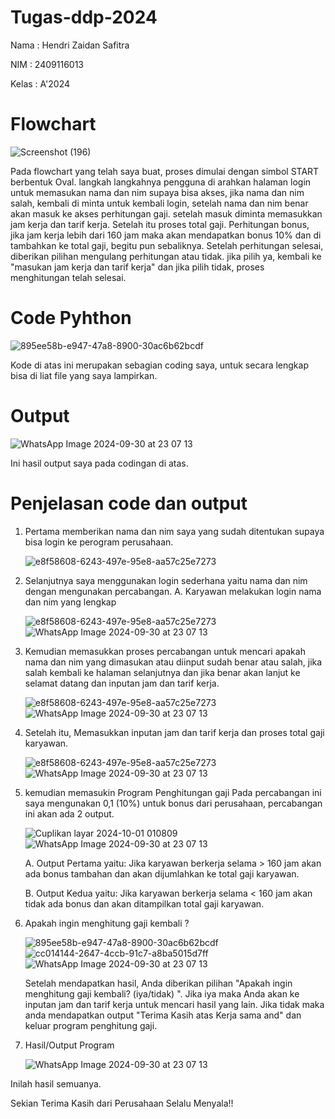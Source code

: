 # Tugas-ddp-2024
Nama :  Hendri Zaidan Safitra

NIM :  2409116013

Kelas : A'2024

# Flowchart

![Screenshot (196)](https://github.com/user-attachments/assets/dfc34c08-dfeb-4d8c-99d2-5675b519eb50)

Pada flowchart yang telah saya buat, proses dimulai dengan simbol START berbentuk Oval. langkah langkahnya pengguna di arahkan halaman login untuk memasukan nama dan nim supaya bisa akses, jika nama dan nim salah, kembali di minta untuk kembali login, setelah nama dan nim benar akan masuk ke akses perhitungan gaji. setelah masuk diminta memasukkan jam kerja dan tarif kerja. Setelah itu proses total gaji. Perhitungan bonus, jika jam kerja lebih dari 160 jam maka akan mendapatkan bonus 10% dan di tambahkan ke total gaji, begitu pun sebaliknya. Setelah perhitungan selesai, diberikan pilihan mengulang perhitungan atau tidak. jika pilih ya, kembali ke "masukan jam kerja dan tarif kerja" dan jika pilih tidak, proses menghitungan telah selesai.

# Code Pyhthon

   ![895ee58b-e947-47a8-8900-30ac6b62bcdf](https://github.com/user-attachments/assets/3f290b3e-c188-438a-9a0e-ab94da0a4ae3)

Kode di atas ini merupakan sebagian coding saya, untuk secara lengkap bisa di liat file yang saya lampirkan.

# Output

   ![WhatsApp Image 2024-09-30 at 23 07 13](https://github.com/user-attachments/assets/0886d0f8-1b5a-4c85-a10c-84265990f528)

Ini hasil output saya pada codingan di atas.

# Penjelasan code dan output
1. Pertama memberikan nama dan nim saya yang sudah ditentukan supaya bisa login ke perogram perusahaan.
   
   ![e8f58608-6243-497e-95e8-aa57c25e7273](https://github.com/user-attachments/assets/8a817b07-3568-45ae-b4dd-f5ff23847cf1)

2. Selanjutnya saya menggunakan login sederhana yaitu nama dan nim dengan mengunakan percabangan.
   A. Karyawan melakukan login nama dan nim yang lengkap
    
   ![e8f58608-6243-497e-95e8-aa57c25e7273](https://github.com/user-attachments/assets/12047412-08fb-407c-832c-04c307e2065e)
   ![WhatsApp Image 2024-09-30 at 23 07 13](https://github.com/user-attachments/assets/aa5d4ac4-0456-4037-aaa6-e150cca7e71b)

3. Kemudian memasukkan proses percabangan untuk mencari apakah nama dan nim yang dimasukan atau diinput sudah benar atau salah, jika salah kembali ke halaman selanjutnya dan jika benar akan lanjut ke selamat datang dan inputan jam dan tarif kerja. 

   ![e8f58608-6243-497e-95e8-aa57c25e7273](https://github.com/user-attachments/assets/3c2a5af5-0698-4712-9bac-eaa86ba2206e)
   ![WhatsApp Image 2024-09-30 at 23 07 13](https://github.com/user-attachments/assets/62585c0e-5493-4c3c-a2f0-87e0da17c4db)

4. Setelah itu, Memasukkan inputan jam dan tarif kerja dan proses total gaji karyawan.

   ![e8f58608-6243-497e-95e8-aa57c25e7273](https://github.com/user-attachments/assets/ef3e98bd-4607-4352-8051-6af73d4f13a7)
  ![WhatsApp Image 2024-09-30 at 23 07 13](https://github.com/user-attachments/assets/987f55ac-9efb-4929-b0b3-0b286a830d00)

5. kemudian memasukin Program Penghitungan gaji
    Pada percabangan ini saya mengunakan 0,1 (10%) untuk bonus dari perusahaan, percabangan ini akan ada 2 output.

   ![Cuplikan layar 2024-10-01 010809](https://github.com/user-attachments/assets/bf1ea74d-3280-4838-969c-cd22f35a5dd8)
   ![WhatsApp Image 2024-09-30 at 23 07 13](https://github.com/user-attachments/assets/4453d4b1-0147-4701-aa2f-b19af221de7f)

      A. Output Pertama yaitu:
       Jika karyawan berkerja selama > 160 jam akan ada bonus tambahan dan akan dijumlahkan ke total gaji karyawan.
      
      B. Output Kedua yaitu:
       Jika karyawan berkerja selama < 160 jam akan tidak ada bonus dan akan ditampilkan total gaji karyawan.

6. Apakah ingin menghitung gaji kembali ?
   
   ![895ee58b-e947-47a8-8900-30ac6b62bcdf](https://github.com/user-attachments/assets/6a450a9f-fd1b-4903-aad1-22ace96ad6ba)
   ![cc014144-2647-4ccb-91c7-a8ba5015d7ff](https://github.com/user-attachments/assets/a350b20e-fe42-4ed3-9a7c-344d35fc45e4)
   ![WhatsApp Image 2024-09-30 at 23 07 13](https://github.com/user-attachments/assets/9d562075-037f-410a-a6a9-02d187573cf4)

   Setelah mendapatkan hasil, Anda diberikan pilihan "Apakah ingin menghitung gaji kembali? (iya/tidak) ". Jika iya maka Anda akan ke inputan jam dan tarif kerja untuk mencari hasil yang lain. Jika tidak maka anda mendapatkan output "Terima Kasih atas Kerja sama and" dan keluar program penghitung gaji.

7. Hasil/Output Program
   
   ![WhatsApp Image 2024-09-30 at 23 07 13](https://github.com/user-attachments/assets/ee825bb0-0171-449f-8b63-a0947143bc03)

Inilah hasil semuanya.

Sekian Terima Kasih dari Perusahaan Selalu Menyala!!
